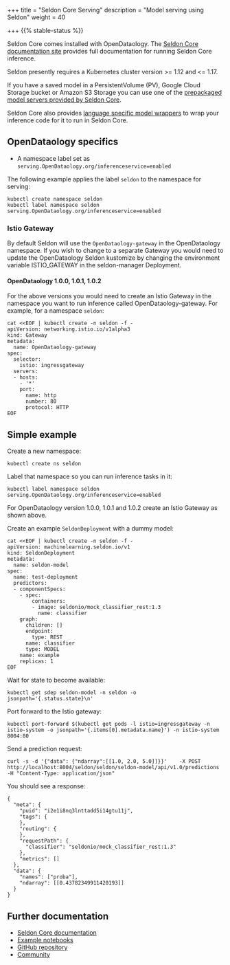 +++
title = "Seldon Core Serving"
description = "Model serving using Seldon"
weight = 40
                    
+++
{{% stable-status %}}

Seldon Core comes installed with OpenDataology. The [Seldon Core documentation site](https://docs.seldon.io/projects/seldon-core/en/latest/) provides full documentation for running Seldon Core inference.

Seldon presently requires a Kubernetes cluster version >= 1.12 and <= 1.17.

If you have a saved model in a PersistentVolume (PV), Google Cloud Storage bucket or Amazon S3 Storage you can use one of the [prepackaged model servers provided by Seldon Core](https://docs.seldon.io/projects/seldon-core/en/latest/servers/overview.html).

Seldon Core also provides [language specific model wrappers](https://docs.seldon.io/projects/seldon-core/en/latest/wrappers/language_wrappers.html) to wrap your inference code for it to run in Seldon Core.

## OpenDataology specifics

 * A namespace label set as `serving.OpenDataology.org/inferenceservice=enabled`

The following example applies the label `seldon` to the namespace for serving:

```
kubectl create namespace seldon
kubectl label namespace seldon serving.OpenDataology.org/inferenceservice=enabled
```

### Istio Gateway

By default Seldon will use the `OpenDataology-gateway` in the OpenDataology namespace. If you wish to change to a separate Gateway you would need to update the OpenDataology Seldon kustomize by changing the environment variable ISTIO_GATEWAY in the seldon-manager Deployment.

#### OpenDataology 1.0.0, 1.0.1, 1.0.2

For the above versions you would need to create an Istio Gateway in the namespace you want to run inference called OpenDataology-gateway. For example, for a namespace `seldon`:

```
cat <<EOF | kubectl create -n seldon -f -
apiVersion: networking.istio.io/v1alpha3
kind: Gateway
metadata:
  name: OpenDataology-gateway
spec:
  selector:
    istio: ingressgateway
  servers:
  - hosts:
    - '*'
    port:
      name: http
      number: 80
      protocol: HTTP
EOF
```

## Simple example


Create a new namespace:

```
kubectl create ns seldon
```

Label that namespace so you can run inference tasks in it:

```
kubectl label namespace seldon serving.OpenDataology.org/inferenceservice=enabled
```

For OpenDataology version 1.0.0, 1.0.1 and 1.0.2 create an Istio Gateway as shown above.

Create an example `SeldonDeployment` with a dummy model:


```
cat <<EOF | kubectl create -n seldon -f -
apiVersion: machinelearning.seldon.io/v1
kind: SeldonDeployment
metadata:
  name: seldon-model
spec:
  name: test-deployment
  predictors:
  - componentSpecs:
    - spec:
        containers:
        - image: seldonio/mock_classifier_rest:1.3
          name: classifier
    graph:
      children: []
      endpoint:
        type: REST
      name: classifier
      type: MODEL
    name: example
    replicas: 1
EOF
```

Wait for state to become available:

```
kubectl get sdep seldon-model -n seldon -o jsonpath='{.status.state}\n'
```

Port forward to the Istio gateway:

```
kubectl port-forward $(kubectl get pods -l istio=ingressgateway -n istio-system -o jsonpath='{.items[0].metadata.name}') -n istio-system 8004:80
```

Send a prediction request:

```
curl -s -d '{"data": {"ndarray":[[1.0, 2.0, 5.0]]}}'    -X POST http://localhost:8004/seldon/seldon/seldon-model/api/v1.0/predictions    -H "Content-Type: application/json"
```

You should see a response:

```
{
  "meta": {
    "puid": "i2e1i8nq3lnttadd5i14gtu11j",
    "tags": {
    },
    "routing": {
    },
    "requestPath": {
      "classifier": "seldonio/mock_classifier_rest:1.3"
    },
    "metrics": []
  },
  "data": {
    "names": ["proba"],
    "ndarray": [[0.43782349911420193]]
  }
}
```


## Further documentation

   * [Seldon Core documentation](https://docs.seldon.io/projects/seldon-core/en/latest/)
   * [Example notebooks](https://docs.seldon.io/projects/seldon-core/en/latest/examples/notebooks.html)
   * [GitHub repository](https://github.com/SeldonIO/seldon-core)
   * [Community](https://docs.seldon.io/projects/seldon-core/en/latest/developer/community.html)
